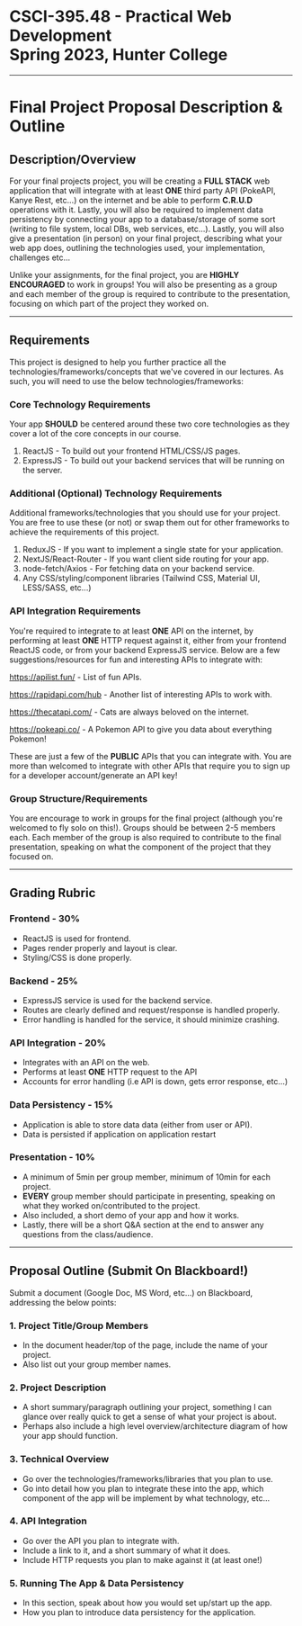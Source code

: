 # CSCI-395.48 - Practical Web Development <br/> Spring 2023, Hunter College

---

# Final Project Proposal Description & Outline

## Description/Overview

For your final projects project, you will be creating a **FULL STACK** web application that will integrate with at least **ONE** third party API (PokeAPI, Kanye Rest, etc...) on the internet and be able to perform **C.R.U.D** operations with it. Lastly, you will also be required to implement data persistency by connecting your app to a database/storage of some sort (writing to file system, local DBs, web services, etc...). Lastly, you will also give a presentation (in person) on your final project, describing what your web app does, outlining the technologies used, your implementation, challenges etc...

Unlike your assignments, for the final project, you are **HIGHLY ENCOURAGED** to work in groups! You will also be presenting as a group and each member of the group is required to contribute to the presentation, focusing on which part of the project they worked on.

---
##  Requirements

This project is designed to help you further practice all the technologies/frameworks/concepts that we've covered in our lectures. As such, you will need to use the below technologies/frameworks:

### Core Technology Requirements 
Your app **SHOULD** be centered around these two core technologies as they cover a lot of the core concepts in our course.
1. ReactJS - To build out your frontend HTML/CSS/JS pages.
2. ExpressJS - To build out your backend services that will be running on the server.

### Additional (Optional) Technology Requirements
Additional frameworks/technologies that you should use for your project. You are free to use these (or not) or swap them out for other frameworks to achieve the requirements of this project.

1. ReduxJS - If you want to implement a single state for your application.
2. NextJS/React-Router - If you want client side routing for your app.
3. node-fetch/Axios - For fetching data on your backend service.
4. Any CSS/styling/component libraries (Tailwind CSS, Material UI, LESS/SASS, etc...)

### API Integration Requirements

You're required to integrate to at least **ONE** API on the internet, by performing at least **ONE** HTTP request against it, either from your frontend ReactJS code, or from your backend ExpressJS service. Below are a few suggestions/resources for fun and interesting APIs to integrate with:

https://apilist.fun/ - List of fun APIs.

https://rapidapi.com/hub - Another list of interesting APIs to work with.

https://thecatapi.com/ - Cats are always beloved on the internet.

https://pokeapi.co/ -  A Pokemon API to give you data about everything Pokemon!

These are just a few of the **PUBLIC** APIs that you can integrate with. You are more than welcomed to integrate with other APIs that require you to sign up for a developer account/generate an API key!

### Group Structure/Requirements
You are encourage to work in groups for the final project (although you're welcomed to fly solo on this!). Groups should be between 2-5 members each. Each member of the group is also required to contribute to the final presentation, speaking on what the component of the project that they focused on.

---
## Grading Rubric

### Frontend - 30%
- ReactJS is used for frontend.
- Pages render properly and layout is clear.
- Styling/CSS is done properly.

### Backend - 25%
- ExpressJS service is used for the backend service.
- Routes are clearly defined and request/response is handled properly.
- Error handling is handled for the service, it should minimize crashing.

### API Integration - 20%
- Integrates with an API on the web.
- Performs at least **ONE** HTTP request to the API
- Accounts for error handling (i.e API is down, gets error response, etc...)

### Data Persistency - 15%
- Application is able to store data data (either from user or API).
- Data is persisted if application on application restart

### Presentation - 10%
- A minimum of 5min per group member, minimum of 10min for each project.
- **EVERY** group member should participate in presenting, speaking on what they worked on/contributed to the project.
- Also included, a short demo of your app and how it works.
- Lastly, there will be a short Q&A section at the end to answer any questions from the class/audience.

---
## Proposal Outline (Submit On Blackboard!)

Submit a document (Google Doc, MS Word, etc...) on Blackboard, addressing the below points:

### 1. Project Title/Group Members
- In the document header/top of the page, include the name of your project.
- Also list out your group member names.

### 2. Project Description
- A short summary/paragraph outlining your project, something I can glance over really quick to get a sense of what your project is about.
- Perhaps also include a high level overview/architecture diagram of how your app should function.

### 3. Technical Overview
- Go over the technologies/frameworks/libraries that you plan to use.
- Go into detail how you plan to integrate these into the app, which component of the app will be implement by what technology, etc...

### 4. API Integration
- Go over the API you plan to integrate with.
- Include a link to it, and a short summary of what it does.
- Include HTTP requests you plan to make against it (at least one!)

### 5. Running The App & Data Persistency
- In this section, speak about how you would set up/start up the app.
- How you plan to introduce data persistency for the application.
